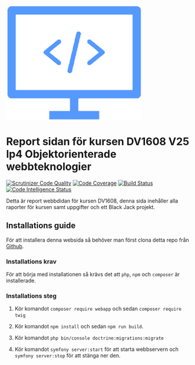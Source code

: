 ![Logo](assets/images/logo.png)

# Report sidan för kursen DV1608 V25 lp4 Objektorienterade webbteknologier

[![Scrutinizer Code Quality](https://scrutinizer-ci.com/g/EmilHacklin/MCV-v2/badges/quality-score.png?b=main)](https://scrutinizer-ci.com/g/EmilHacklin/MCV-v2/?branch=main)
[![Code Coverage](https://scrutinizer-ci.com/g/EmilHacklin/MCV-v2/badges/coverage.png?b=main)](https://scrutinizer-ci.com/g/EmilHacklin/MCV-v2/?branch=main)
[![Build Status](https://scrutinizer-ci.com/g/EmilHacklin/MCV-v2/badges/build.png?b=main)](https://scrutinizer-ci.com/g/EmilHacklin/MCV-v2/build-status/main)
[![Code Intelligence Status](https://scrutinizer-ci.com/g/EmilHacklin/MCV-v2/badges/code-intelligence.svg?b=main)](https://scrutinizer-ci.com/code-intelligence)

Detta är report webbdidan för kursen DV1608, denna sida inehåller alla raporter för kursen samt uppgifter och ett Black Jack projekt.

## Installations guide

För att installera denna websida så behöver man först clona detta repo från [Github](https://github.com/EmilHacklin/MCV-v2).

### Installations krav

För att börja med installationen så krävs det att `php`, `npm` och `composer` är installerade.

### Installations steg

1. Kör komandot `composer require webapp` och sedan `composer require twig`

2. Kör komandot `npm install` och sedan `npm run build`.

3. Kör komandot `php bin/console doctrine:migrations:migrate`

4. Kör komandot `symfony server:start` för att starta webbservern och `symfony server:stop` för att stänga ner den.



